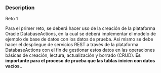 ### Description
Reto 1

Para el primer reto, se deberá hacer uso de la creación de la plataforma Oracle DatabaseActions, en la cual se deberá implementar el modelo de ejemplo de base de datos con los datos de prueba. Así mismo se debe hacer el despliegue de servicios REST a través de la plataforma DatabaseActions con el fin de gestionar estos datos en las operaciones básicas de creación, lectura, actualización y borrado (CRUD). **Es importante para el proceso de prueba que las tablas inicien con datos vacíos.**.
